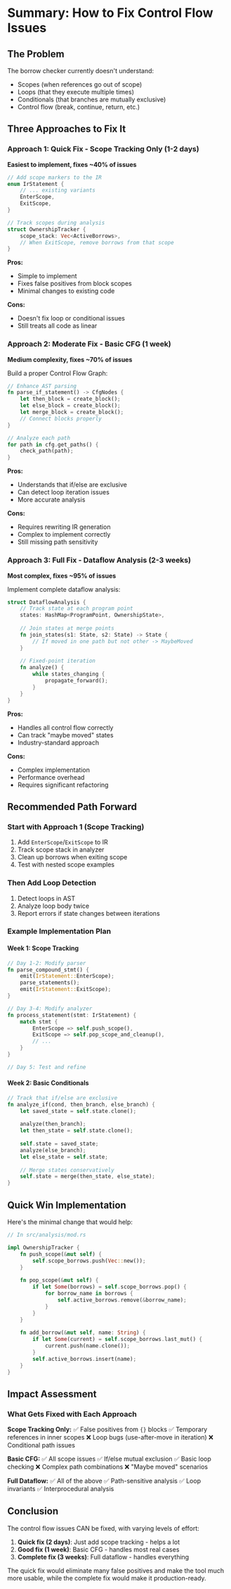 # Summary: How to Fix Control Flow Issues

## The Problem
The borrow checker currently doesn't understand:
- Scopes (when references go out of scope)
- Loops (that they execute multiple times)
- Conditionals (that branches are mutually exclusive)
- Control flow (break, continue, return, etc.)

## Three Approaches to Fix It

### Approach 1: Quick Fix - Scope Tracking Only (1-2 days)
**Easiest to implement, fixes ~40% of issues**

```rust
// Add scope markers to the IR
enum IrStatement {
    // ... existing variants
    EnterScope,
    ExitScope,
}

// Track scopes during analysis
struct OwnershipTracker {
    scope_stack: Vec<ActiveBorrows>,
    // When ExitScope, remove borrows from that scope
}
```

**Pros:**
- Simple to implement
- Fixes false positives from block scopes
- Minimal changes to existing code

**Cons:**
- Doesn't fix loop or conditional issues
- Still treats all code as linear

### Approach 2: Moderate Fix - Basic CFG (1 week)
**Medium complexity, fixes ~70% of issues**

Build a proper Control Flow Graph:
```rust
// Enhance AST parsing
fn parse_if_statement() -> CfgNodes {
    let then_block = create_block();
    let else_block = create_block();
    let merge_block = create_block();
    // Connect blocks properly
}

// Analyze each path
for path in cfg.get_paths() {
    check_path(path);
}
```

**Pros:**
- Understands that if/else are exclusive
- Can detect loop iteration issues
- More accurate analysis

**Cons:**
- Requires rewriting IR generation
- Complex to implement correctly
- Still missing path sensitivity

### Approach 3: Full Fix - Dataflow Analysis (2-3 weeks)
**Most complex, fixes ~95% of issues**

Implement complete dataflow analysis:
```rust
struct DataflowAnalysis {
    // Track state at each program point
    states: HashMap<ProgramPoint, OwnershipState>,
    
    // Join states at merge points
    fn join_states(s1: State, s2: State) -> State {
        // If moved in one path but not other -> MaybeMoved
    }
    
    // Fixed-point iteration
    fn analyze() {
        while states_changing {
            propagate_forward();
        }
    }
}
```

**Pros:**
- Handles all control flow correctly
- Can track "maybe moved" states
- Industry-standard approach

**Cons:**
- Complex implementation
- Performance overhead
- Requires significant refactoring

## Recommended Path Forward

### Start with Approach 1 (Scope Tracking)
1. Add `EnterScope`/`ExitScope` to IR
2. Track scope stack in analyzer
3. Clean up borrows when exiting scope
4. Test with nested scope examples

### Then Add Loop Detection
1. Detect loops in AST
2. Analyze loop body twice
3. Report errors if state changes between iterations

### Example Implementation Plan

#### Week 1: Scope Tracking
```rust
// Day 1-2: Modify parser
fn parse_compound_stmt() {
    emit(IrStatement::EnterScope);
    parse_statements();
    emit(IrStatement::ExitScope);
}

// Day 3-4: Modify analyzer
fn process_statement(stmt: IrStatement) {
    match stmt {
        EnterScope => self.push_scope(),
        ExitScope => self.pop_scope_and_cleanup(),
        // ...
    }
}

// Day 5: Test and refine
```

#### Week 2: Basic Conditionals
```rust
// Track that if/else are exclusive
fn analyze_if(cond, then_branch, else_branch) {
    let saved_state = self.state.clone();
    
    analyze(then_branch);
    let then_state = self.state.clone();
    
    self.state = saved_state;
    analyze(else_branch);
    let else_state = self.state;
    
    // Merge states conservatively
    self.state = merge(then_state, else_state);
}
```

## Quick Win Implementation

Here's the minimal change that would help:

```rust
// In src/analysis/mod.rs

impl OwnershipTracker {
    fn push_scope(&mut self) {
        self.scope_borrows.push(Vec::new());
    }
    
    fn pop_scope(&mut self) {
        if let Some(borrows) = self.scope_borrows.pop() {
            for borrow_name in borrows {
                self.active_borrows.remove(&borrow_name);
            }
        }
    }
    
    fn add_borrow(&mut self, name: String) {
        if let Some(current) = self.scope_borrows.last_mut() {
            current.push(name.clone());
        }
        self.active_borrows.insert(name);
    }
}
```

## Impact Assessment

### What Gets Fixed with Each Approach

**Scope Tracking Only:**
✅ False positives from `{}` blocks
✅ Temporary references in inner scopes
❌ Loop bugs (use-after-move in iteration)
❌ Conditional path issues

**Basic CFG:**
✅ All scope issues
✅ If/else mutual exclusion
✅ Basic loop checking
❌ Complex path combinations
❌ "Maybe moved" scenarios

**Full Dataflow:**
✅ All of the above
✅ Path-sensitive analysis
✅ Loop invariants
✅ Interprocedural analysis

## Conclusion

The control flow issues CAN be fixed, with varying levels of effort:

1. **Quick fix (2 days)**: Just add scope tracking - helps a lot
2. **Good fix (1 week)**: Basic CFG - handles most real cases  
3. **Complete fix (3 weeks)**: Full dataflow - handles everything

The quick fix would eliminate many false positives and make the tool much more usable, while the complete fix would make it production-ready.